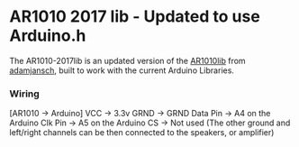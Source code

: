 AR1010 2017 lib - Updated to use Arduino.h  
=========

The AR1010-2017lib is an updated version of the <a href="https://github.com/adamjansch/AR1010lib" title="AR1010 Lib" target="_blank">AR1010lib</a> from <a href="https://github.com/adamjansch!">adamjansch</a>, built to work with the current Arduino Libraries. 


### Wiring

[AR1010 -> Arduino]
VCC -> 3.3v
GRND -> GRND 
Data Pin -> A4 on the Arduino
Clk Pin -> A5 on the Arduino
CS -> Not used
(The other ground and left/right channels can be then connected to the speakers, or amplifier)
